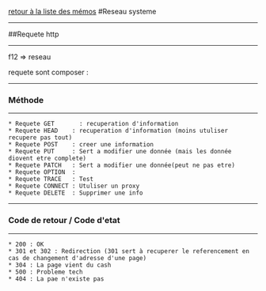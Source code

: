 [retour à la liste des mémos](https://github.com/Sergio2008/memo/blob/master/README.md)
#Reseau systeme
***
##Requete http
***

f12 => reseau

requete sont composer :

***
### Méthode
***

```
* Requete GET       : recuperation d'information
* Requete HEAD    : recuperation d'information (moins utuliser recupere pas tout)
* Requete POST    : creer une information
* Requete PUT     : Sert a modifier une donnée (mais les donnée diovent etre complete)
* Requete PATCH   : Sert a modifier une donnée(peut ne pas etre)
* Requete OPTION  : 
* Requete TRACE   : Test 
* Requete CONNECT : Utuliser un proxy
* Requete DELETE  : Supprimer une info
```

***
### Code de retour / Code d'etat
***

```
* 200 : OK
* 301 et 302 : Redirection (301 sert à recuperer le referencement en cas de changement d'adresse d'une page)
* 304 : La page vient du cash
* 500 : Probleme tech 
* 404 : La pae n'existe pas
```
